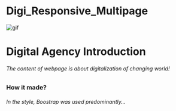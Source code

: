 # Digi_Responsive_Multipage

![gif](digi.gif)

<h1>Digital Agency Introduction
<h6>The content of webpage is about digitalization of changing world!

<h3>How it made?
<h6>In the style, Boostrap was used predominantly...
